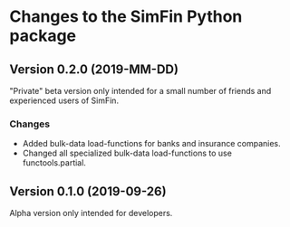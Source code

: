 # Changes to the SimFin Python package

## Version 0.2.0 (2019-MM-DD)

"Private" beta version only intended for a small number of friends and
experienced users of SimFin.

### Changes

-   Added bulk-data load-functions for banks and insurance companies.
-   Changed all specialized bulk-data load-functions to use functools.partial.


## Version 0.1.0 (2019-09-26)

Alpha version only intended for developers.

